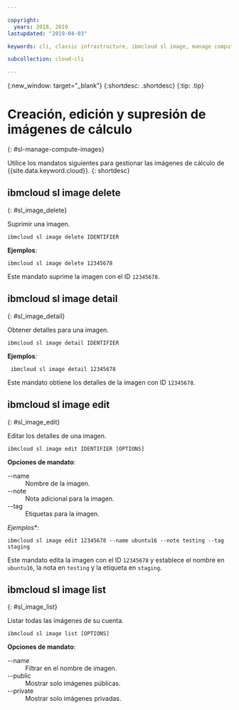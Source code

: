 ```yaml
---

copyright:
  years: 2018, 2019
lastupdated: "2019-04-03"

keywords: cli, classic infrastructure, ibmcloud sl image, manage compute images, create compute image cli, compute image cli

subcollection: cloud-cli

---
```


{:new_window: target="_blank"}
{:shortdesc: .shortdesc}
{:tip: .tip}

# Creación, edición y supresión de imágenes de cálculo
{: #sl-manage-compute-images}

Utilice los mandatos siguientes para gestionar las imágenes de cálculo de {{site.data.keyword.cloud}}.
{: shortdesc}

## ibmcloud sl image delete
{: #sl_image_delete}

Suprimir una imagen.
```
ibmcloud sl image delete IDENTIFIER
```

**Ejemplos**:
```
ibmcloud sl image delete 12345678
```

Este mandato suprime la imagen con el ID `12345678`.

## ibmcloud sl image detail
{: #sl_image_detail}

Obtener detalles para una imagen.
```
ibmcloud sl image detail IDENTIFIER
```

**Ejemplos**:
```
 ibmcloud sl image detail 12345678
```

Este mandato obtiene los detalles de la imagen con ID `12345678`.

## ibmcloud sl image edit
{: #sl_image_edit}

Editar los detalles de una imagen.
```
ibmcloud sl image edit IDENTIFIER [OPTIONS]
```

<strong>Opciones de mandato</strong>:
<dl>
<dt>--name</dt>
<dd>Nombre de la imagen.</dd>
<dt>--note</dt>
<dd>Nota adicional para la imagen.</dd>
<dt>--tag</dt>
<dd>Etiquetas para la imagen.</dd>
</dl>

*Ejemplos**:
```  
ibmcloud sl image edit 12345678 --name ubuntu16 --note testing --tag staging
```

Este mandato edita la imagen con el ID `12345678` y establece el nombre en `ubuntu16`, la nota en `testing` y la etiqueta en `staging`.

## ibmcloud sl image list
{: #sl_image_list}

Listar todas las imágenes de su cuenta.
```
ibmcloud sl image list [OPTIONS]
```

<strong>Opciones de mandato</strong>:
<dl>
<dt>--name</dt>
<dd>Filtrar en el nombre de imagen.</dd>
<dt>--public</dt>
<dd>Mostrar solo imágenes públicas.</dd>
<dt>--private</dt>
<dd>Mostrar solo imágenes privadas.</dd>
</dl>
